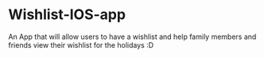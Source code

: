 # Wishlist-IOS-app
An App that will allow users to have a wishlist and help family members
and friends view their wishlist for the holidays :D

